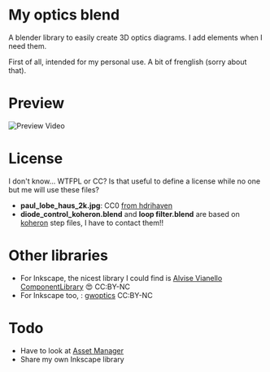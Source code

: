 # My optics blend

A blender library to easily create 3D optics diagrams. I add elements when I need them. 

First of all, intended for my personal use. A bit of frenglish (sorry about that).

# Preview

![Preview Video](https://raw.githubusercontent.com/yeKcim/my_optics_blend/main/PREVIEW.gif)

# License

I don't know… WTFPL or CC? Is that useful to define a license while no one but me will use these files?

* **paul_lobe_haus_2k.jpg**: CC0 [from hdrihaven](https://hdrihaven.com/hdri/\?h\=paul_lobe_haus)
* **diode_control_koheron.blend** and **loop filter.blend** are based on [koheron](https://www.koheron.com/) step files, I have to contact them!!


# Other libraries

* For Inkscape, the nicest library I could find is [Alvise Vianello ComponentLibrary](https://gitlab.com/amv213/componentlibrary) 😍 CC:BY-NC
* For Inkscape too, : [gwoptics](http://www.gwoptics.org/ComponentLibrary/) CC:BY-NC

# Todo

* Have to look at [Asset Manager](https://code.blender.org/2020/03/asset-manager/)
* Share my own Inkscape library
